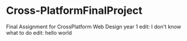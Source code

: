 # Cross-PlatformFinalProject
Final Assignment for CrossPlatform Web Design year 1
edit: I don't know what to do
edit: hello world
